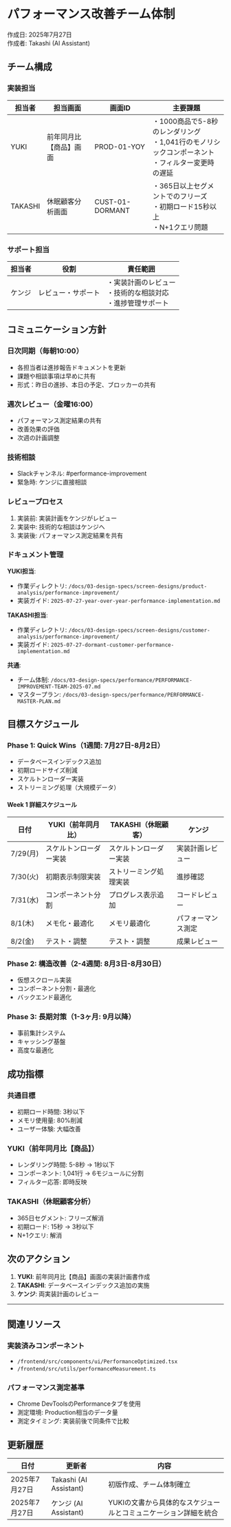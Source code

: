 # パフォーマンス改善チーム体制

作成日: 2025年7月27日  
作成者: Takashi (AI Assistant)

## チーム構成

### 実装担当

| 担当者 | 担当画面 | 画面ID | 主要課題 |
|--------|----------|---------|----------|
| YUKI | 前年同月比【商品】画面 | PROD-01-YOY | ・1000商品で5-8秒のレンダリング<br>・1,041行のモノリシックコンポーネント<br>・フィルター変更時の遅延 |
| TAKASHI | 休眠顧客分析画面 | CUST-01-DORMANT | ・365日以上セグメントでのフリーズ<br>・初期ロード15秒以上<br>・N+1クエリ問題 |

### サポート担当

| 担当者 | 役割 | 責任範囲 |
|--------|------|----------|
| ケンジ | レビュー・サポート | ・実装計画のレビュー<br>・技術的な相談対応<br>・進捗管理サポート |

## コミュニケーション方針

### 日次同期（毎朝10:00）
- 各担当者は進捗報告ドキュメントを更新
- 課題や相談事項は早めに共有
- 形式：昨日の進捗、本日の予定、ブロッカーの共有

### 週次レビュー（金曜16:00）
- パフォーマンス測定結果の共有
- 改善効果の評価
- 次週の計画調整

### 技術相談
- Slackチャンネル: #performance-improvement
- 緊急時: ケンジに直接相談

### レビュープロセス
1. 実装前: 実装計画をケンジがレビュー
2. 実装中: 技術的な相談はケンジへ
3. 実装後: パフォーマンス測定結果を共有

### ドキュメント管理

**YUKI担当**:
- 作業ディレクトリ: `/docs/03-design-specs/screen-designs/product-analysis/performance-improvement/`
- 実装ガイド: `2025-07-27-year-over-year-performance-implementation.md`

**TAKASHI担当**:
- 作業ディレクトリ: `/docs/03-design-specs/screen-designs/customer-analysis/performance-improvement/`
- 実装ガイド: `2025-07-27-dormant-customer-performance-implementation.md`

**共通**:
- チーム体制: `/docs/03-design-specs/performance/PERFORMANCE-IMPROVEMENT-TEAM-2025-07.md`
- マスタープラン: `/docs/03-design-specs/performance/PERFORMANCE-MASTER-PLAN.md`

## 目標スケジュール

### Phase 1: Quick Wins（1週間: 7月27日-8月2日）
- データベースインデックス追加
- 初期ロードサイズ削減
- スケルトンローダー実装
- ストリーミング処理（大規模データ）

#### Week 1 詳細スケジュール
| 日付 | YUKI（前年同月比） | TAKASHI（休眠顧客） | ケンジ |
|------|--------------------|---------------------|--------|
| 7/29(月) | スケルトンローダー実装 | スケルトンローダー実装 | 実装計画レビュー |
| 7/30(火) | 初期表示制限実装 | ストリーミング処理実装 | 進捗確認 |
| 7/31(水) | コンポーネント分割 | プログレス表示追加 | コードレビュー |
| 8/1(木) | メモ化・最適化 | メモリ最適化 | パフォーマンス測定 |
| 8/2(金) | テスト・調整 | テスト・調整 | 成果レビュー |

### Phase 2: 構造改善（2-4週間: 8月3日-8月30日）
- 仮想スクロール実装
- コンポーネント分割・最適化
- バックエンド最適化

### Phase 3: 長期対策（1-3ヶ月: 9月以降）
- 事前集計システム
- キャッシング基盤
- 高度な最適化

## 成功指標

### 共通目標
- 初期ロード時間: 3秒以下
- メモリ使用量: 80%削減
- ユーザー体験: 大幅改善

### YUKI（前年同月比【商品】）
- レンダリング時間: 5-8秒 → 1秒以下
- コンポーネント: 1,041行 → 6モジュールに分割
- フィルター応答: 即時反映

### TAKASHI（休眠顧客分析）
- 365日セグメント: フリーズ解消
- 初期ロード: 15秒 → 3秒以下
- N+1クエリ: 解消

## 次のアクション

1. **YUKI**: 前年同月比【商品】画面の実装計画書作成
2. **TAKASHI**: データベースインデックス追加の実施
3. **ケンジ**: 両実装計画のレビュー

---

## 関連リソース

### 実装済みコンポーネント
- `/frontend/src/components/ui/PerformanceOptimized.tsx`
- `/frontend/src/utils/performanceMeasurement.ts`

### パフォーマンス測定基準
- Chrome DevToolsのPerformanceタブを使用
- 測定環境: Production相当のデータ量
- 測定タイミング: 実装前後で同条件で比較

## 更新履歴

| 日付 | 更新者 | 内容 |
|------|--------|------|
| 2025年7月27日 | Takashi (AI Assistant) | 初版作成、チーム体制確立 |
| 2025年7月27日 | ケンジ (AI Assistant) | YUKIの文書から具体的なスケジュールとコミュニケーション詳細を統合 |